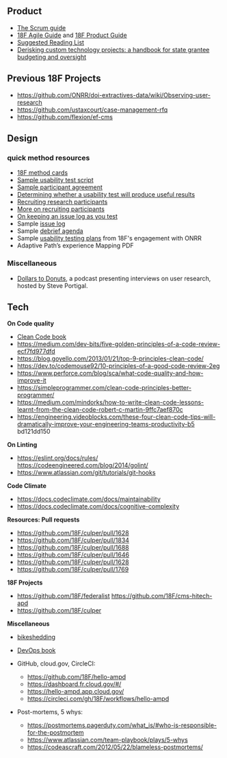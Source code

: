 ## Product
- [The Scrum guide](https://www.scrumguides.org/scrum-guide.html)
- [18F Agile Guide](https://agile.18f.gov/) and [18F Product Guide](https://product-guide.18f.gov/)
- [Suggested Reading List](https://usepa.sharepoint.com/:w:/r/sites/oar_Work/ampdupdate/_layouts/15/Doc.aspx?sourcedoc=%7BB9B051BA-59B2-4A88-86FB-643EAC6350F0%7D&file=Product%20and%20Agile%20-%20Suggested%20Reading%20List.docx&action=default&mobileredirect=true)
- [Derisking custom technology projects: a handbook for state grantee budgeting and oversight](https://github.com/18F/technology-budgeting/blob/master/handbook.md)

## Previous 18F Projects

- https://github.com/ONRR/doi-extractives-data/wiki/Observing-user-research
- https://github.com/ustaxcourt/case-management-rfq
- https://github.com/flexion/ef-cms
## Design
### quick method resources
- [18F method cards](https://methods.18f.gov/)
- [Sample usability test script](https://methods.18f.gov/usability-test-script/)
- [Sample participant agreement](https://methods.18f.gov/participant-agreement/)
- [Determining whether a usability test will produce useful results](https://docs.google.com/document/d/1qfGp3H1pdOlNbMYuJNQGyBIkpOcQErduDAl0adv1X-w/edit#)
- [Recruiting research participants](https://methods.18f.gov/fundamentals/recruiting/)
- [More on recruiting participants](https://www.usability.gov/how-to-and-tools/methods/recruiting-usability-test-participants.html)
- [On keeping an issue log as you test](http://usabilityworks.com/consensus-on-observations-in-real-time-keeping-a-rolling-list-of-issues/)
- Sample [issue log](https://methods.18f.gov/rolling-issues-log/)
- Sample [debrief agenda](https://methods.18f.gov/interview-debrief/)
- Sample [usability testing plans](https://github.com/18F/doi-extractives-data/tree/research/research) from 18F's engagement with ONRR
- Adaptive Path’s experience Mapping PDF

### Miscellaneous
- [Dollars to Donuts](https://portigal.com/podcast/), a podcast presenting interviews on user research, hosted by Steve Portigal.

## Tech

**On Code quality** 
  - [Clean Code book](https://www.amazon.com/dp/0132350882/ref=rdr_ext_tmb) 
  - https://medium.com/dev-bits/five-golden-principles-of-a-code-review-ecf7fd977dfd 
  - https://blog.goyello.com/2013/01/21/top-9-principles-clean-code/ 
  - https://dev.to/codemouse92/10-principles-of-a-good-code-review-2eg 
  - https://www.perforce.com/blog/sca/what-code-quality-and-how-improve-it 
  - https://simpleprogrammer.com/clean-code-principles-better-programmer/ 
  - https://medium.com/mindorks/how-to-write-clean-code-lessons-learnt-from-the-clean-code-robert-c-martin-9ffc7aef870c 
  - https://engineering.videoblocks.com/these-four-clean-code-tips-will-dramatically-improve-your-engineering-teams-productivity-b5 bd121dd150 

**On Linting** 
  - https://eslint.org/docs/rules/ https://codeengineered.com/blog/2014/golint/ 
  - https://www.atlassian.com/git/tutorials/git-hooks 

**Code Climate** 
  - https://docs.codeclimate.com/docs/maintainability 
  - https://docs.codeclimate.com/docs/cognitive-complexity 

**Resources: Pull requests**
  - https://github.com/18F/culper/pull/1628 
  - https://github.com/18F/culper/pull/1834 
  - https://github.com/18F/culper/pull/1688 
  - https://github.com/18F/culper/pull/1646 
  - https://github.com/18F/culper/pull/1628 
  - https://github.com/18F/culper/pull/1769 

**18F Projects** 
  - https://github.com/18F/federalist https://github.com/18F/cms-hitech-apd 
  - https://github.com/18F/culper 

**Miscellaneous** 
  - [bikeshedding](http://phk.freebsd.dk/sagas/bikeshed)
  - [DevOps book](https://www.amazon.com/Phoenix-Project-DevOps-Helping-Business/dp/0988262592)
  
  - GitHub, cloud.gov, CircleCI:
    - https://github.com/18F/hello-ampd
    - https://dashboard.fr.cloud.gov/#/
    - https://hello-ampd.app.cloud.gov/
    - https://circleci.com/gh/18F/workflows/hello-ampd

  - Post-mortems, 5 whys:
    - https://postmortems.pagerduty.com/what_is/#who-is-responsible-for-the-postmortem
    - https://www.atlassian.com/team-playbook/plays/5-whys
    - https://codeascraft.com/2012/05/22/blameless-postmortems/

